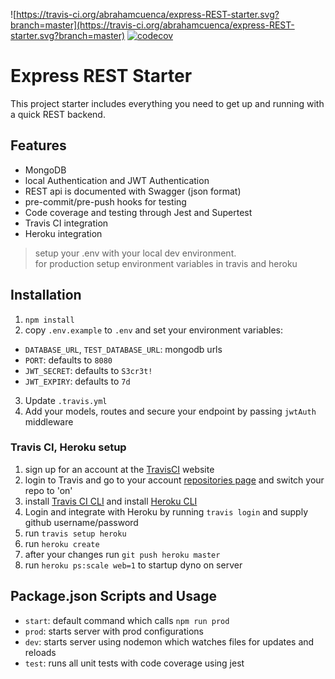 ![https://travis-ci.org/abrahamcuenca/express-REST-starter.svg?branch=master](https://travis-ci.org/abrahamcuenca/express-REST-starter.svg?branch=master)
[![codecov](https://codecov.io/gh/abrahamcuenca/express-REST-starter/branch/master/graph/badge.svg)](https://codecov.io/gh/abrahamcuenca/express-REST-starter)

# Express REST Starter

This project starter includes everything you need to get up and running
with a quick REST backend.

## Features

- MongoDB
- local Authentication and JWT Authentication
- REST api is documented with Swagger (json format)
- pre-commit/pre-push hooks for testing
- Code coverage and testing through Jest and Supertest
- Travis CI integration
- Heroku integration

> setup your .env with your local dev environment.  
> for production setup environment variables in travis and heroku

## Installation

1. `npm install`
2. copy `.env.example` to `.env` and set your environment variables:

- `DATABASE_URL`, `TEST_DATABASE_URL`: mongodb urls
- `PORT`: defaults to `8080`
- `JWT_SECRET`: defaults to `S3cr3t!`
- `JWT_EXPIRY`: defaults to `7d`

3. Update `.travis.yml`
4. Add your models, routes and secure your endpoint
   by passing `jwtAuth` middleware

### Travis CI, Heroku setup

1. sign up for an account at the [TravisCI](https://travis-ci.org/) website
2. login to Travis and go to your account [repositories page](https://travis-ci.org/account/repositories)
   and switch your repo to 'on'
3. install [Travis CI CLI](https://github.com/travis-ci/travis.rb)
   and install [Heroku CLI](https://heroku.com)
4. Login and integrate with Heroku by running `travis login` and supply github username/password
5. run `travis setup heroku`
6. run `heroku create`
7. after your changes run `git push heroku master`
8. run `heroku ps:scale web=1` to startup dyno on server

## Package.json Scripts and Usage

- `start`: default command which calls `npm run prod`
- `prod`: starts server with prod configurations
- `dev`: starts server using nodemon which watches files for updates and reloads
- `test`: runs all unit tests with code coverage using jest
